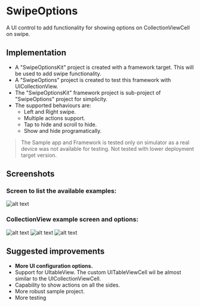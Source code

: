 # SwipeOptions
A UI control to add functionality for showing options on CollectionViewCell on swipe.

## Implementation

* A "SwipeOptionsKit" project is created with a framework target. This will be used to add swipe functionality.
* A "SwipeOptions" project is created to test this framework with UICollectionView.
* The "SwipeOptionsKit" framework project is sub-project of "SwipeOptions" project for simplicity.
* The supported behaviours are:
    * Left and Right swipe.
    * Multiple actions support.
    * Tap to hide and scroll to hide.
    * Show and hide programatically.

> The Sample app and Framework is tested only on simulator as a real device was not available for testing. Not tested with lower deployment target version.


## Screenshots

### Screen to list the available examples:
![alt text](Images/list_type.png)

### CollectionView example screen and options:
![alt text](Images/collection_view.png)
![alt text](Images/left_options_collection_view.png)
![alt text](Images/right_options_collection_view.png)

## Suggested improvements
* **More UI configuration options.**
* Support for UItableView. The custom UITableViewCell wil be almost similar to the UICollectionViewCell.
* Capability to show actions on all the sides.
* More robust sample project.
* More testing
